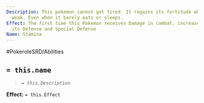 ```yaml
---
Description: This pokemon cannot get tired. It regains its fortitude when it feels
  weak. Even when it barely eats or sleeps.
Effect: The first time this Pokemon receives Damage in combat, increase 1 point to
  its Defense and Special Defense
Name: Stamina
---
```


#PokeroleSRD/Abilities

## `= this.name`

> *`= this.Description`*

**Effect:** `= this.Effect`